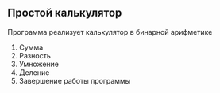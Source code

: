 ## Простой калькулятор

Программа реализует калькулятор в бинарной арифметике
1. Сумма
2. Разность
3. Умножение
4. Деление
0. Завершение работы программы
